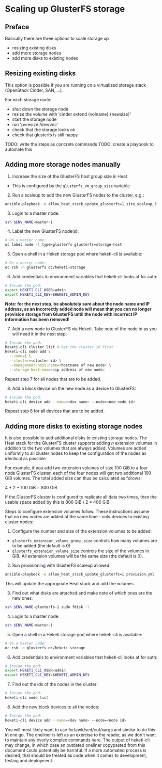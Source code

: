 # Scaling up GlusterFS storage

## Preface

Basically there are three options to scale storage up

- resizing existing disks
- add more storage nodes
- add more disks to existing nodes

## Resizing existing disks

This option is possible if you are running on a virtualized storage stack
(OpenStack Cinder, SAN, ...).

For each storage node:
- shut down the storage node
- resize the volume with 'cinder extend {volname} {newsize}'
- start the storage node
- run 'pvresize /dev/vdc'
- check that the storage looks ok
- check that glusterfs is still happy

TODO: write the steps as concrete commands
TODO: create a playbook to automate this

## Adding more storage nodes manually

1. Increase the size of the GlusterFS host group size in Heat
  * This is configured by the `glusterfs_vm_group_size` variable

2. Run a scaleup to add the new GlusterFS nodes to the cluster, e.g.:
```bash
ansible-playbook -e allow_heat_stack_update_glusterfs=1 site_scaleup_3.9.yml
```

3. Login to a master node:
```bash
ssh $ENV_NAME-master-1
```

4. Label the new GlusterFS node(s):
```bash
# On a master node:
oc label node -l type=glusterfs glusterfs=storage-host
```

5. Open a shell in a Heketi storage pod where heketi-cli is available:
```bash
# On a master node:
oc rsh -n glusterfs dc/heketi-storage
```

6. Add credentials to environment variables that heketi-cli looks at for auth:
```bash
# Inside the pod:
export HEKETI_CLI_USER=admin
export HEKETI_CLI_KEY=$HEKETI_ADMIN_KEY
```

**Note: for the next step, be absolutely sure about the node name and IP
address, as an incorrectly added node will mean that you can no longer provision
storage from GlusterFS until the node with incorrect IP information has been
removed!**

7. Add a new node to GlusterFS via Heketi. Take note of the node id as you will
need it in the next step:
```bash
# Inside the pod:
heketi-cli cluster list # Get the cluster id first
heketi-cli node add \
  --zone=1 \
  --cluster=<cluster id> \
  --management-host-name=<hostname of new node> \
  --storage-host-name=<ip address of new node>
```
Repeat step 7 for all nodes that are to be added.

8. Add a block device on the new node as a device to GlusterFS:
```bash
# Inside the pod:
heketi-cli device add --name=<dev name> --node=<new node id>
```
Repeat step 8 for all devices that are to be added.

## Adding more disks to existing storage nodes

It is also possible to add additional disks to existing storage nodes. The Heat
stack for the GlusterFS cluster supports adding *n* extension volumes in
addition to the two volumes that are always added. Volumes are added uniformly
to all cluster nodes to keep the configuration of the nodes as identical as
possible.

For example, if you add two extension volumes of size 100 GiB to a four node
GlusterFS cluster, each of the four nodes will get two additional 100 GiB
volumes. The total added size can thus be calculated as follows:

4 * 2 * 100 GiB = 800 GiB

If the GlusterFS cluster is configured to replicate all data two times, then the
usable space added by this is 800 GiB / 2 = 400 GiB.

Steps to configure extension volumes follow. These instructions assume that no
new nodes are added at the same time - only devices to existing cluster nodes:

1. Configure the number and size of the extension volumes to be added:
  * `glusterfs_extension_volume_group_size` controls how many volumes are to be
    added (the default is 0)
  * `glusterfs_extension_volume_size` controls the size of the volumes in GiB.
    All extension volumes will be the same size (the default is 0).

2. Run provisioning with GlusterFS scaleup allowed:
```bash
ansible-playbook -e allow_heat_stack_update_glusterfs=1 provision.yml
```
This will update the appropriate Heat stack and add the volumes.

3. Find out what disks are attached and make note of which ones are the new
ones:
```bash
ssh $ENV_NAME-glusterfs-1 sudo fdisk -l
```

4. Login to a master node:
```bash
ssh $ENV_NAME-master-1
```

5. Open a shell in a Heketi storage pod where heketi-cli is available:
```bash
# On a master node:
oc rsh -n glusterfs dc/heketi-storage
```

6. Add credentials to environment variables that heketi-cli looks at for auth:
```bash
# Inside the pod:
export HEKETI_CLI_USER=admin
export HEKETI_CLI_KEY=$HEKETI_ADMIN_KEY
```

7. Find out the ids of the nodes in the cluster:
```bash
# Inside the pod:
heketi-cli node list
```

8. Add the new block devices to all the nodes:
```bash
# Inside the pod:
heketi-cli device add --name=<dev name> --node=<node id>
```
You will most likely want to use for/awk/sed/cut/xargs and similar to do this
in one go. The oneliner is left as an exercise to the reader, as we don't want
to maintain any overly complex commands here. The output of heketi-cli may
change, in which case an outdated oneliner copypasted from this document could
potentially be harmful. If a more automated process is desired, that should be
treated as code when it comes to development, testing and deployment.
